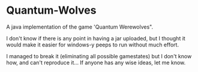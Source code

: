 Quantum-Wolves
==============

A java implementation of the game 'Quantum Werewolves".

I don't know if there is any point in having a jar uploaded, but I thought it would make it easier for windows-y peeps to run without much effort.

I managed to break it (eliminating all possible gamestates) but I don't know how, and can't reproduce it...  If anyone has any wise ideas, let me know.
